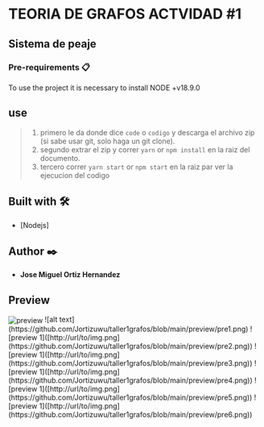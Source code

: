# TEORIA DE GRAFOS ACTVIDAD #1

## Sistema de peaje


### Pre-requirements 📋

To use the project it is necessary to install NODE +v18.9.0

## use

> 1. primero le da donde dice `code` o `codigo` y descarga el archivo zip (si sabe usar git, solo haga un git clone).
> 2. segundo extrar el zip y correr `yarn` or `npm install` en la raiz del documento.
> 3. tercero correr `yarn start` or `npm start` en la raiz par ver la ejecucion del codigo

## Built with  🛠️
- [Nodejs]

## Author  ✒️
- **Jose Miguel Ortiz Hernandez**

## Preview

<img src="assests/preview.png" alt="preview" align="center">
![alt text](https://github.com/Jortizuwu/taller1grafos/blob/main/preview/pre1.png)
![preview 1]([http://url/to/img.png](https://github.com/Jortizuwu/taller1grafos/blob/main/preview/pre2.png))
![preview 1]([http://url/to/img.png](https://github.com/Jortizuwu/taller1grafos/blob/main/preview/pre3.png))
![preview 1]([http://url/to/img.png](https://github.com/Jortizuwu/taller1grafos/blob/main/preview/pre4.png))
![preview 1]([http://url/to/img.png](https://github.com/Jortizuwu/taller1grafos/blob/main/preview/pre5.png))
![preview 1]([http://url/to/img.png](https://github.com/Jortizuwu/taller1grafos/blob/main/preview/pre6.png))

